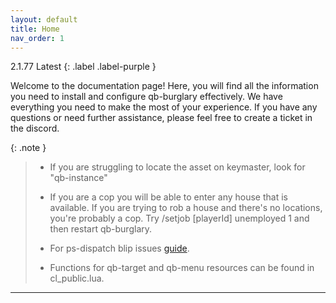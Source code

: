 ```yaml
---
layout: default
title: Home
nav_order: 1
---
```


2.1.77 Latest
{: .label .label-purple }

Welcome to the documentation page! Here, you will find all the information you need to install and configure qb-burglary effectively. We have everything you need to make the most of your experience. If you have any questions or need further assistance, please feel free to create a ticket in the discord.

{: .note }
> - If you are struggling to locate the asset on keymaster, look for "qb-instance"
> 
> - If you are a cop you will be able to enter any house that is available. If you are trying to rob a house and there's no locations, you're probably a cop. Try /setjob [playerId] unemployed 1 and then restart qb-burglary. 
>
> - For ps-dispatch blip issues [guide](https://mknzz.github.io/burglary-docs/config.html#adding-or-changing-dispatch-alerts).
>
> - Functions for qb-target and qb-menu resources can be found in cl_public.lua.
>
----
[Just the Docs]: https://just-the-docs.github.io/just-the-docs/
[GitHub Pages]: https://docs.github.com/en/pages
[README]: https://github.com/just-the-docs/just-the-docs-template/blob/main/README.md
[Jekyll]: https://jekyllrb.com
[GitHub Pages / Actions workflow]: https://github.blog/changelog/2022-07-27-github-pages-custom-github-actions-workflows-beta/
[use this template]: https://github.com/just-the-docs/just-the-docs-template/generate
